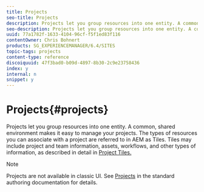 ```yaml
---
title: Projects
seo-title: Projects
description: Projects let you group resources into one entity. A common, shared environment makes it easy to manage your projects.
seo-description: Projects let you group resources into one entity. A common, shared environment makes it easy to manage your projects.
uuid: 77a1782f-1633-4104-96cf-f5f1ed83f116
contentOwner: Chris Bohnert
products: SG_EXPERIENCEMANAGER/6.4/SITES
topic-tags: projects
content-type: reference
discoiquuid: 47f3bad0-b09d-4897-8b30-2c9e23758436
index: y
internal: n
snippet: y
---
```


# Projects{#projects}

Projects let you group resources into one entity. A common, shared environment makes it easy to manage your projects. The types of resources you can associate with a project are referred to in AEM as Tiles. Tiles may include project and team information, assets, workflows, and other types of information, as described in detail in [Project Tiles.](#projecttiles)

>[!NOTE]
>
>Projects are not available in classic UI. See [Projects](../../../sites/authoring/using/projects.md) in the standard authoring documentation for details.

